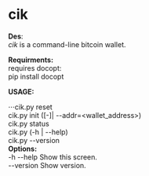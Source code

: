 cik
===
**Des**:  
*cik* is a command-line bitcoin wallet.


**Requirments:**  
requires docopt:  
	pip install docopt


**USAGE:**

⋅⋅⋅cik.py reset  
	cik.py init ([-]| --addr=<wallet_address>)  
	cik.py status  
	cik.py (-h | --help)  
	cik.py --version  
**Options:**  
  -h --help     Show this screen.  
  --version     Show version.  
